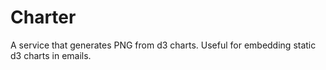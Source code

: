 Charter
======

A service that generates PNG from d3 charts.
Useful for embedding static d3 charts in emails.
